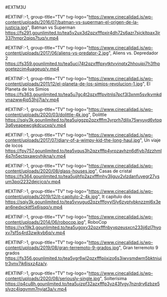 #EXTM3U



#EXTINF:-1, group-tltle="TV" tvg-logo="https://www.cinecalidad.is/wp-content/uploads/2016/07/batman-vs-superman-el-origen-de-la-justicia.jpg", Batman vs Superman
https://fs291.gounlimited.to/tea5v2ux3d2qzxfffpxir4dh72s6azr7sjckltpax3jr337hmpr2qiqs7tuq/v.mp4

#EXTINF:-1, group-tltle="TV" tvg-logo="https://www.cinecalidad.is/wp-content/uploads/2017/06/aliens-vs-predator-2.jpg", Aliens vs. Depredador 2
https://fs359.gounlimited.to/tea5ucj74t2qzxfffpxytktvvjnqtx2hhoujpi7h3fhpgoetezcim4uageuq/v.mp4

#EXTINF:-1, group-tltle="TV" tvg-logo="https://www.cinecalidad.is/wp-content/uploads/2011/12/el-planeta-de-los-simios-revolucion-1.jpg", El Planeta de los Simios
https://fs363.gounlimited.to/tea5u7gc4t2qzxfffpvitnlq7pcf3l3xnm5svlkvmkdvnazww4jq53hjj7ia/v.mp4

#EXTINF:-1, group-tltle="TV" tvg-logo="https://www.cinecalidad.is/wp-content/uploads/2020/03/dolittle-4k.jpg", Dolittle
https://sqiy3k.gounlimited.to/tea5uiggzp2qzxfffm3yrprh7dilix75wyuyd6vtoq3q6yeapewcgkdcucxq/v.mp4

#EXTINF:-1, group-tltle="TV" tvg-logo="https://www.cinecalidad.is/wp-content/uploads/2017/07/diary-of-a-wimpy-kid-the-long-haul.jpg", Un viaje de locos
https://fpy757.gounlimited.to/tea5vqus3h2qzxfffp4yrpzavhzn6dfiyb7dzzhml4q7n5ectqxawovhjkna/v.mp4

#EXTINF:-1, group-tltle="TV" tvg-logo="https://www.cinecalidad.is/wp-content/uploads/2020/08/glass-houses.jpg", Casas de cristal
https://fs364.gounlimited.to/tea5ujjhfp2azxfffmhy3ljguv2vlzdanfuyegr27ysum3poi2232dejcjcq/v.mp4

#EXTINF:-1, group-tltle="TV" tvg-logo="https://www.cinecalidad.is/wp-content/uploads/2019/12/it-capitulo-2-4k.jpg", It capítulo dos
https://sqiy3k.gounlimited.to/tea5vvugud2qzxfffoyyl5ly6zyptybknzzml6x3ean6nedxckjtf5x6jsqq/v.mp4

#EXTINF:-1, group-tltle="TV" tvg-logo="https://www.cinecalidad.is/wp-content/uploads/2014/06/robocop.jpg", RoboCop
https://vx19k3.gounlimited.to/tea5ugoxv32qzxfffnbyvpzeusxcn233ji6zl7hyoxv7sf5s4rd3zwikvb6q/v.mp4

#EXTINF:-1, group-tltle="TV" tvg-logo="https://www.cinecalidad.is/wp-content/uploads/2019/08/gran-terremoto-9-grados.jpg", Gran terremoto 9 grados
https://fs356.gounlimited.to/tea5vgr6wl2qzxfffpiixizo6s3iwvsmdwm5bktniujtr3vnv7ik6isxz4za/v.

#EXTINF:-1, group-tltle="TV" tvg-logo="https://www.cinecalidad.is/wp-content/uploads/2020/08/seriously-single.jpg", Solterísima
https://q4cu8h.gounlimited.to/tea5ujzpf32azxfffp3yz43fvgy7nzrdrv6zbze5slyzc4lqgvmm7nyjat3a/v.mp4


